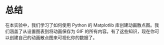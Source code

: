 # 总结

在本实验中，我们学习了如何使用 Python 的 Matplotlib 库创建动画散点图。我们涵盖了从设置图表到将动画保存为 GIF 的所有内容。有了这些知识，现在你可以创建自己的动画散点图来可视化你的数据了。

